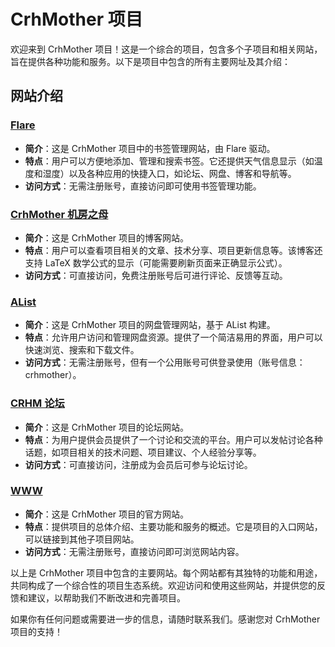 # CrhMother 项目

欢迎来到 CrhMother 项目！这是一个综合的项目，包含多个子项目和相关网站，旨在提供各种功能和服务。以下是项目中包含的所有主要网址及其介绍：

## 网站介绍

### [Flare](https://crhm.mom)

- **简介**：这是 CrhMother 项目中的书签管理网站，由 Flare 驱动。
- **特点**：用户可以方便地添加、管理和搜索书签。它还提供天气信息显示（如温度和湿度）以及各种应用的快捷入口，如论坛、网盘、博客和导航等。
- **访问方式**：无需注册账号，直接访问即可使用书签管理功能。

### [CrhMother 机房之母](https://blog.crhm.mom)

- **简介**：这是 CrhMother 项目的博客网站。
- **特点**：用户可以查看项目相关的文章、技术分享、项目更新信息等。该博客还支持 LaTeX 数学公式的显示（可能需要刷新页面来正确显示公式）。
- **访问方式**：可直接访问，免费注册账号后可进行评论、反馈等互动。

### [AList](https://alist.crhm.mom)

- **简介**：这是 CrhMother 项目的网盘管理网站，基于 AList 构建。
- **特点**：允许用户访问和管理网盘资源。提供了一个简洁易用的界面，用户可以快速浏览、搜索和下载文件。
- **访问方式**：无需注册账号，但有一个公用账号可供登录使用（账号信息：crhmother）。

### [CRHM 论坛](https://discuz.crhm.mom)

- **简介**：这是 CrhMother 项目的论坛网站。
- **特点**：为用户提供会员提供了一个讨论和交流的平台。用户可以发帖讨论各种话题，如项目相关的技术问题、项目建议、个人经验分享等。
- **访问方式**：可直接访问，注册成为会员后可参与论坛讨论。

### [WWW](https://www.crhm.mom)

- **简介**：这是 CrhMother 项目的官方网站。
- **特点**：提供项目的总体介绍、主要功能和服务的概述。它是项目的入口网站，可以链接到其他子项目网站。
- **访问方式**：无需注册账号，直接访问即可浏览网站内容。

以上是 CrhMother 项目中包含的主要网站。每个网站都有其独特的功能和用途，共同构成了一个综合性的项目生态系统。欢迎访问和使用这些网站，并提供您的反馈和建议，以帮助我们不断改进和完善项目。

如果你有任何问题或需要进一步的信息，请随时联系我们。感谢您对 CrhMother 项目的支持！
